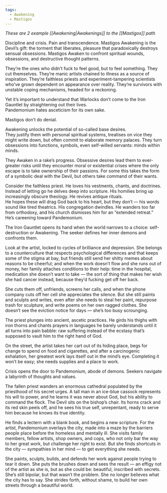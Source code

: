 ```yaml
---
tags:
  - Awakening
  - Mastigos
---
```

_These are 2 example [[Awakening|Awakenings]] to the [[Mastigos]] path_

Discipline and crisis. Pain and transcendence. Mastigos Awakening is the Devil’s gift: the torment that liberates, pleasure that paradoxically destroys sensual obsessions. Mastigos Awaken to confront spiritual wounds, obsessions, and destructive thought patterns. 

They’re the ones who didn’t fuck to feel good, but to feel something. They cut themselves. They’re manic artists chained to illness as a source of inspiration. They’re faithless priests and experiment-tampering scientists who’ve grown dependent on appearance over reality. They’re survivors with unstable coping mechanisms, headed for a reckoning.

Yet it’s important to understand that Warlocks don’t come to the Iron Gauntlet by straightening out their lives. \
Pandemonium hates asceticism for its own sake. 

Mastigos don’t do denial.

Awakening unlocks the potential of so-called base desires. \
They justify them with personal spiritual systems, treatises on vice they might write down, but often commit to elaborate memory palaces. They turn obsessions into functions, symbols, even self-willed servants: minds within minds.

They Awaken in a rake’s progress. Obsessive desires lead them to ever-greater risks until they encounter moral or existential crises where the only escape is to take ownership of their passions. For some this takes the form of a symbolic deal with the Devil, but others take command of their wants.

Consider the faithless priest. He loves his vestments, chants, and doctrines. Instead of letting go he delves deep into scripture. His homilies bring up increasingly obscure theology. He revives antique rituals. \
He hopes these will drag God back to his heart, but they don’t — his words sound like tired theatrics. His congregation dwindles. He wanders too far from orthodoxy, and his church dismisses him for an “extended retreat.” \
He’s careening toward Pandemonium. 

The Iron Gauntlet opens its hand when the world narrows to a choice: self-destruction or Awakening. The seeker defines her inner demons and confronts them.

Look at the artist, locked to cycles of brilliance and depression. She belongs to a counterculture that respects psychological differences and that keeps some of the stigma at bay, but friends still send her shitty memes about reasons to be cheerful; and when the work doesn’t flow and she runs out of money, her family attaches conditions to their help: time in the hospital, medication she doesn’t want to take — the sort of thing that makes her wish she had cancer instead, because they’d fucking get off her back.

She cuts them off, unfriends, screens her calls, and when the phone company cuts off her cell she appreciates the silence. But she still paints and sculpts and writes, even after she needs to steal her paint, repurpose trash for sculpture, and write poems on her own ragged clothes. She doesn’t see the eviction notice for days — she’s too busy scrounging.

The priest plunges into ancient, ascetic practices. He girds his thighs with iron thorns and chants prayers in languages he barely understands until it all turns into pain babble: raw suffering instead of the ecstasy that’s supposed to vault him to the right hand of God.

On the street, the artist takes her cart out of its hiding place, begs for change to spend on food and cigarettes, and after a carcinogenic exhalation, her greatest work lays itself out in the mind’s eye. Completing it won’t be easy; she needs supplies and a place to work.

Crisis opens the door to Pandemonium, abode of demons. Seekers navigate a labyrinth of thoughts and values. 

The fallen priest wanders an enormous cathedral populated by the priesthood of his secret urges. A tall man in an ice-blue cassock represents his will to power, and he learns it was never about God, but his ability to command the flock. The Devil sits on the bishop’s chair. Its horns crack and its red skin peels off, and he sees his true self, unrepentant, ready to serve him because he knows its true identity.

He finds a lectern with a blank book, and begins a new scripture. For the artist, Pandemonium overlays the city, made into a maze by the barriers people place before the homeless and mentally ill. She visits family members, fellow artists, shop owners, and cops, who not only bar the way to her great work, but challenge her right to exist. But she finds shortcuts in the city — sympathies in her mind — to get everything she needs.

She paints, sculpts, builds, and defends her work against people trying to tear it down. She puts the brushes down and sees the result — an effigy not of the artist as she is, but as she could be: beautiful, inscribed with secrets. She’s still bipolar, but that wasn’t the problem. She no longer believes what the city has to say. She strides forth, without shame, to build her own streets through a beautiful world.